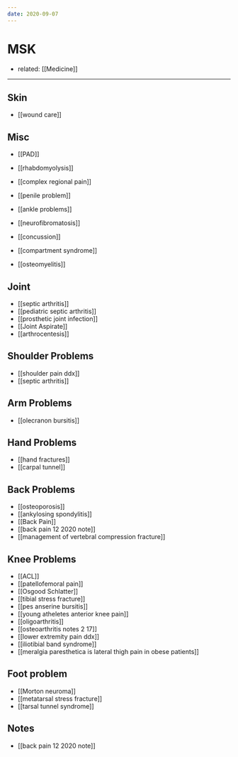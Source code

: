 ```yaml
---
date: 2020-09-07
---
```


# MSK

- related: [[Medicine]]
---

## Skin

- [[wound care]]

## Misc

- [[PAD]]

- [[rhabdomyolysis]]

- [[complex regional pain]]

- [[penile problem]]

- [[ankle problems]]

- [[neurofibromatosis]]

- [[concussion]]

- [[compartment syndrome]]

- [[osteomyelitis]]

## Joint

- [[septic arthritis]]
- [[pediatric septic arthritis]]
- [[prosthetic joint infection]]
- [[Joint Aspirate]]
- [[arthrocentesis]]

## Shoulder Problems

- [[shoulder pain ddx]]
- [[septic arthritis]]

## Arm Problems

- [[olecranon bursitis]]

## Hand Problems

- [[hand fractures]]
- [[carpal tunnel]]

## Back Problems

- [[osteoporosis]]
- [[ankylosing spondylitis]]
- [[Back Pain]]
- [[back pain 12 2020 note]]
- [[management of vertebral compression fracture]]

## Knee Problems

- [[ACL]]
- [[patellofemoral pain]]
- [[Osgood Schlatter]]
- [[tibial stress fracture]]
- [[pes anserine bursitis]]
- [[young atheletes anterior knee pain]]
- [[oligoarthritis]]
- [[osteoarthritis notes 2 17]]
- [[lower extremity pain ddx]]
- [[iliotibial band syndrome]]
- [[meralgia paresthetica is lateral thigh pain in obese patients]]

## Foot problem

- [[Morton neuroma]]
- [[metatarsal stress fracture]]
- [[tarsal tunnel syndrome]]

## Notes

- [[back pain 12 2020 note]]
